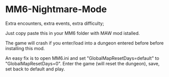 # MM6-Nightmare-Mode
Extra encounters, extra events, extra difficulty;

Just copy paste this in your MM6 folder with MAW mod istalled.

The game will crash if you enter/load into a dungeon entered before before installing this mod.

An easy fix is to open MM6.ini and set "GlobalMapResetDays=default" to "GlobalMapResetDays=0". Enter the game (will reset the dungeon), save, set back to default and play.
